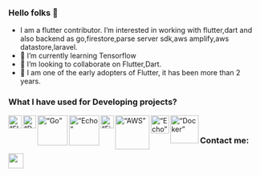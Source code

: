 ### Hello folks 👋

- I am a flutter contributor. I’m interested in working with flutter,dart and also backend as go,firestore,parse server sdk,aws amplify,aws datastore,laravel.
- 🌱 I’m currently learning Tensorflow
- 💞️ I’m looking to collaborate on Flutter,Dart.
- 🗿 I am one of the early adopters of Flutter, it has been more than 2 years.

### What I have used for Developing projects?

<img align="left" alt=“Flutter” width="26px" src="https://www.vectorlogo.zone/logos/flutterio/flutterio-icon.svg" />
<img align="left" alt=“Dart” width="26px" src="https://www.vectorlogo.zone/logos/dartlang/dartlang-icon.svg" />
<img align="left" alt=“Go” width="60px" src="https://www.vectorlogo.zone/logos/golang/golang-ar21.svg" />
<img align="left" alt=“Echo” width="60px" src="https://cdn.labstack.com/images/echo-logo.svg" />
<img align="left" alt=“Firebase” width="26px" src="https://www.vectorlogo.zone/logos/firebase/firebase-icon.svg" />
<img align="left" alt=“AWS” width="68px" src="https://www.vectorlogo.zone/logos/amazon_aws/amazon_aws-ar21.svg" />
<img align="left" alt=“Echo” width="36px" src="https://www.vectorlogo.zone/logos/laravel/laravel-icon.svg" />
<img align="left" alt=“Docker” width="56px" src="https://www.vectorlogo.zone/logos/docker/docker-ar21.svg" />

<br/>

### Contact me:

[<img src="https://encrypted-tbn0.gstatic.com/images?q=tbn:ANd9GcTltv4EdpLnEGqyhnxTkt7LbafMXXFcDKOdyw&usqp=CAU" width="30px" height="30px">](https://www.linkedin.com/in/viral-kachhadiya-22127617b)
